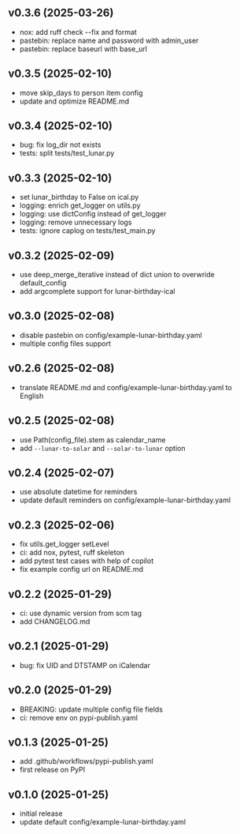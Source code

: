 ## v0.3.6 (2025-03-26)

- nox: add ruff check --fix and format
- pastebin: replace name and password with admin_user
- pastebin: replace baseurl with base_url

## v0.3.5 (2025-02-10)

- move skip_days to person item config
- update and optimize README.md

## v0.3.4 (2025-02-10)

- bug: fix log_dir not exists
- tests: split tests/test_lunar.py

## v0.3.3 (2025-02-10)

- set lunar_birthday to False on ical.py
- logging: enrich get_logger on utils.py
- logging: use dictConfig instead of get_logger
- logging: remove unnecessary logs
- tests: ignore caplog on tests/test_main.py

## v0.3.2 (2025-02-09)

- use deep_merge_iterative instead of dict union to overwride default_config
- add argcomplete support for lunar-birthday-ical

## v0.3.0 (2025-02-08)

- disable pastebin on config/example-lunar-birthday.yaml
- multiple config files support

## v0.2.6 (2025-02-08)

- translate README.md and config/example-lunar-birthday.yaml to English

## v0.2.5 (2025-02-08)

- use Path(config_file).stem as calendar_name
- add `--lunar-to-solar` and `--solar-to-lunar` option

## v0.2.4 (2025-02-07)

- use absolute datetime for reminders
- update default reminders on config/example-lunar-birthday.yaml

## v0.2.3 (2025-02-06)

- fix utils.get_logger setLevel
- ci: add nox, pytest, ruff skeleton
- add pytest test cases with help of copilot
- fix example config url on README.md

## v0.2.2 (2025-01-29)

- ci: use dynamic version from scm tag
- add CHANGELOG.md

## v0.2.1 (2025-01-29)

- bug: fix UID and DTSTAMP on iCalendar

## v0.2.0 (2025-01-29)

- BREAKING: update multiple config file fields
- ci: remove env on pypi-publish.yaml

## v0.1.3 (2025-01-25)

- add .github/workflows/pypi-publish.yaml
- first release on PyPI

## v0.1.0 (2025-01-25)

- initial release
- update default config/example-lunar-birthday.yaml

